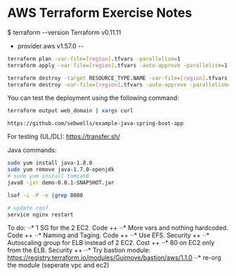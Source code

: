 # AWS Terraform Exercise Notes
$ terraform --version
Terraform v0.11.11
+ provider.aws v1.57.0
--

```bash
terraform plan -var-file=[region].tfvars -parallelism=1
terraform apply -var-file=[region].tfvars -auto-approve -parallelism=1

terraform destroy -target RESOURCE_TYPE.NAME -var-file=[region].tfvars
terraform destroy -var-file=[region].tfvars -auto-approve -parallelism=1
```

You can test the deployment using the following command:

```bash
terraform output web_domain | xargs curl
```

`https://github.com/sebwells/example-java-spring-boot-app`

For testing (UL/DL):
https://transfer.sh/

Java commands:
```bash
sudo yum install java-1.8.0
sudo yum remove java-1.7.0-openjdk
# sudo yum install tomcat8
java8 -jar demo-0.0.1-SNAPSHOT.jar

lsof -i -P -n |grep 8080

# update conf
service nginx restart

```


To do:
⋅⋅* 1 SG for the 2 EC2. Code ++
⋅⋅* More vars and nothing hardcoded. Code ++
⋅⋅* Naming and Taging. Code ++
⋅⋅* Use EFS. Security ++
⋅⋅* Autoscaling group for ELB instead of 2 EC2. Cost ++
⋅⋅* 80 on EC2 only from the ELB. Security ++
⋅⋅* Try bastion module: https://registry.terraform.io/modules/Guimove/bastion/aws/1.1.0
⋅⋅* re-org the module (seperate vpc and ec2)